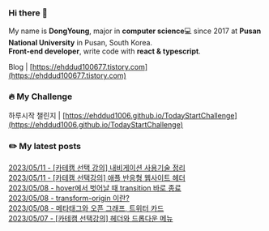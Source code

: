 
### Hi there 👋
My name is **DongYoung**, major in **computer science**💻 since 2017 at **Pusan National University** in Pusan, South Korea.  
**Front-end developer**, write code with **react & typescript**.

Blog | [https://ehddud100677.tistory.com](https://ehddud100677.tistory.com)

### 🔥 My Challenge
하루시작 챌린지 | [https://ehddud1006.github.io/TodayStartChallenge](https://ehddud1006.github.io/TodayStartChallenge)  

### ✏️ My latest posts
[2023/05/11 - [카테캠 선택 강의] 내비게이션 사용기술 정리](https://ehddud100677.tistory.com/839) <br/>
[2023/05/11 - [카테캠 선택강의] 애플 반응형 웹사이트 헤더](https://ehddud100677.tistory.com/838) <br/>
[2023/05/08 - hover에서 벗어날 때 transition 바로 종료](https://ehddud100677.tistory.com/837) <br/>
[2023/05/08 - transform-origin 이란?](https://ehddud100677.tistory.com/836) <br/>
[2023/05/08 - 메타태그와 오픈 그래프, 트위터 카드](https://ehddud100677.tistory.com/835) <br/>
[2023/05/07 - [카테캠 선택강의] 헤더와 드롭다운 메뉴](https://ehddud100677.tistory.com/821) <br/>
